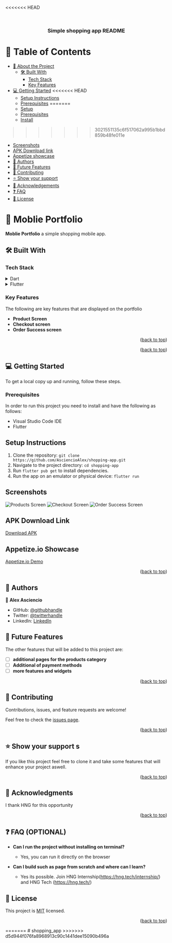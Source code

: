 <<<<<<< HEAD

<div align="center">

  <br/>

  <h3><b>Simple shopping app README</b></h3>

</div>


# 📗 Table of Contents

- [📖 About the Project](#about-project)
  - [🛠 Built With](#built-with)
    - [Tech Stack](#tech-stack)
    - [Key Features](#key-features)
- [💻 Getting Started](#getting-started)
<<<<<<< HEAD
  - [Setup Instructions](#setup)
  - [Prerequisites](#prerequisites)
=======
  - [Setup](#setup)
  - [Prerequisites](#prerequisites)
  - [Install](#install)
>>>>>>> 3021551135c6f517062a995b1bbd859b48fe011e
  - [Screenshots](#screenshots)
  - [APK Download link](#apk-download)
  - [Appetize showcase](#appetize-showcase)
- [👥 Authors](#authors)
- [🔭 Future Features](#future-features)
- [🤝 Contributing](#contributing)
- [⭐️ Show your support](#support)
- [🙏 Acknowledgements](#acknowledgements)
- [❓ FAQ ](#faq)
- [📝 License](#license)




# 📖 Moblie Portfolio <a name="about-project"></a>

 **Moblie Portfolio** a simple shopping mobile app.


## 🛠 Built With <a name="built-with"></a>

### Tech Stack <a name="tech-stack"></a>
<details>
  <summary>Dart</summary>
  <ul>
    <li><a href="https://dart.dev/">Dart</a></li>
  </ul>
</details>

<details>
  <summary>Flutter</summary>
  <ul>
    <li><a href="https://flutter.dev/">Flutter</a></li>
  </ul>
</details>

### Key Features <a name="key-features"></a>

 The following are key features that are displayed on the portfolio

- **Product Screen**
- **Checkout screen**
- **Order Success screen** 
 

<p align="right">(<a href="#readme-top">back to top</a>)</p>

<p align="right">(<a href="#readme-top">back to top</a>)</p>

## 💻 Getting Started <a name="getting-started"></a>

To get a local copy up and running, follow these steps.

### Prerequisites

In order to run this project you need to install and have the following as follows:
- Visual Studio Code IDE
- Flutter



## Setup Instructions
1. Clone the repository: `git clone https://github.com/AsciencioAlex/shopping-app.git`
2. Navigate to the project directory: `cd shopping-app`
3. Run `flutter pub get` to install dependencies.
4. Run the app on an emulator or physical device: `flutter run`


## Screenshots
![Products Screen](screenshots/products_screen.png)
![Checkout Screen](screenshots/checkout_screen.png)
![Order Success Screen](screenshots/order_success_screen.png)

## APK Download Link
[Download APK](https://drive.google.com/file/d/1uMALrFQpgnmjKRmGAJ43HqpVNIYQcCYN/view?usp=drive_link)

## Appetize.io Showcase
[Appetize.io Demo](https://appetize.io/app/u37uj6zr2hu2ftu7ahszcjmg4a?device=pixel7&osVersion=13.0)

<p align="right">(<a href="#readme-top">back to top</a>)</p>


## 👥 Authors <a name="authors"></a>

👤 **Alex Asciencio**
- GitHub: [@githubhandle](https://github.com/AsciencioAlex)
- Twitter: [@twitterhandle](https://twitter.com/Codnetech)
- LinkedIn: [LinkedIn](https://ke.linkedin.com/in/alex-asciencio-413612b9)  

## 🔭 Future Features <a name="future-features"></a>

The other features that will be added to this project are:

- [ ] **additional pages for the products category**
- [ ] **Additional of payment methods**
- [ ] **more features and widgets**

<p align="right">(<a href="#readme-top">back to top</a>)</p>

## 🤝 Contributing <a name="contributing"></a>

Contributions, issues, and feature requests are welcome!

Feel free to check the [issues page](https://github.com/AsciencioAlex/Mobile-finish-portfolio/issues).

<p align="right">(<a href="#readme-top">back to top</a>)</p>

## ⭐️ Show your support <a name="support"></a>s

If you like this project feel free to clone it and take some features that will enhance your project aswell.

<p align="right">(<a href="#readme-top">back to top</a>)</p>

## 🙏 Acknowledgments <a name="acknowledgements"></a>
 I thank HNG  for this opportunity


<p align="right">(<a href="#readme-top">back to top</a>)</p>

## ❓ FAQ (OPTIONAL) <a name="faq"></a>

- **Can I run the project without installing on terminal?**

  - Yes, you can run it directly on the browser

- **Can I build such as page from scratch and where can I learn?**

  - Yes its possible. Join HNG Internship(https://hng.tech/internship/) and HNG Tech (https://hng.tech/)


## 📝 License <a name="license"></a>

This project is [MIT](./LICENSE) licensed.
<p align="right">(<a href="#readme-top">back to top</a>)</p>
=======
# shopping_app
>>>>>>> d5d944f076fa8968913c90c1441dee15090b496a
